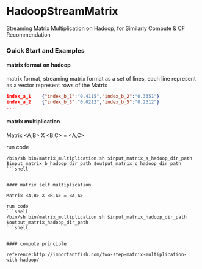 # HadoopStreamMatrix

Streaming Matrix Multiplication on Hadoop, for Similarly Compute & CF Recommendation

### Quick Start and Examples

#### matrix format on hadoop
matrix format, streaming matrix format as a set of lines, each line represent as a vector represent rows of the Matrix
```json
index_a_1    {"index_b_1":"0.4115","index_b_2":"0.3351"}
index_a_2    {"index_b_3":"0.0212","index_b_5":"0.2312"}
...
```

#### matrix multiplication

Matrix <A,B> X <B,C> = <A,C>

run code
```shell
/bin/sh bin/matrix_multiplication.sh $input_matrix_a_hadoop_dir_path $input_matrix_b_hadoop_dir_path $output_matrix_c_hadoop_dir_path 
```shell


#### matrix self multiplication

Matrix <A,B> X <B,A> = <A,A>

run code
```shell
/bin/sh bin/matrix_multiplication.sh $input_matrix_hadoop_dir_path $output_matrix_hadoop_dir_path 
```shell


#### compute principle

reference:http://importantfish.com/two-step-matrix-multiplication-with-hadoop/